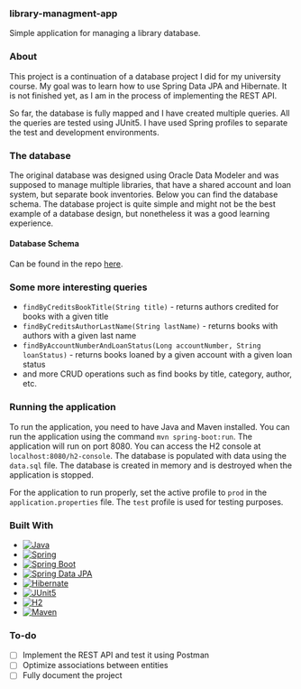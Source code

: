 <!-- Introduction -->
<h3>library-managment-app</h3>

Simple application for managing a library database.

<!-- ABOUT -->
### About

This project is a continuation of a database project I did for my university course. My goal was to learn how to use Spring Data JPA and Hibernate. It is not finished yet, as I am in the process of implementing the REST API. 

So far, the database is fully mapped and I have created multiple queries. All the queries are tested using JUnit5. I have used Spring profiles to separate the test and development environments. 

### The database
The original database was designed using Oracle Data Modeler and was supposed to manage multiple libraries, that have a shared account and loan system, but separate book inventories. Below you can find the database schema. The database project is quite simple and might not be the best example of a database design, but nonetheless it was a good learning experience.

<!-- DB SCHEMA -->
#### Database Schema
Can be found in the repo [here](https://github.com/cassandra-stark/library-managment-app/blob/main/readme_files/Relational_1.png).

### Some more interesting queries
* `findByCreditsBookTitle(String title)` - returns authors credited for books with a given title
* `findByCreditsAuthorLastName(String lastName)` - returns books with authors with a given last name
* `findByAccountNumberAndLoanStatus(Long accountNumber, String loanStatus)` - returns books loaned by a given account with a given loan status
* and more CRUD operations such as find books by title, category, author, etc.

### Running the application
To run the application, you need to have Java and Maven installed. You can run the application using the command `mvn spring-boot:run`. The application will run on port 8080. You can access the H2 console at `localhost:8080/h2-console`. The database is populated with data using the `data.sql` file. The database is created in memory and is destroyed when the application is stopped.

For the application to run properly, set the active profile to `prod` in the `application.properties` file. The `test` profile is used for testing purposes.

<!-- STACK -->
### Built With

* [![Java][Java]][Java-url]
* [![Spring][Spring]][Spring-url]
* [![Spring Boot][Spring Boot]][Spring Boot-url]
* [![Spring Data JPA][Spring Data JPA]][Spring Data JPA-url]
* [![Hibernate][Hibernate]][Hibernate-url]
* [![JUnit5][JUnit5]][JUnit5-url]
* [![H2][H2]][H2-url]
* [![Maven][Maven]][Maven-url]

<!-- To-do -->
### To-do

- [ ] Implement the REST API and test it using Postman
- [ ] Optimize associations between entities
- [ ] Fully document the project

<!-- MARKDOWN LINKS & IMAGES -->
[Java]: https://img.shields.io/badge/Java-ED8B00?style=for-the-badge&logo=openjdk&logoColor=white
[Java-url]: https://www.java.com/en/
[Spring]: https://img.shields.io/badge/Spring-6DB33F?style=for-the-badge&logo=spring&logoColor=white
[Spring-url]: https://spring.io/
[Spring Boot]: https://img.shields.io/badge/Spring_Boot-F2F4F9?style=for-the-badge&logo=spring-boot
[Spring Boot-url]: https://spring.io/projects/spring-boot
[H2]: https://img.shields.io/badge/H2-004b85?style=for-the-badge&logo=h2&logoColor=white
[H2-url]: https://www.h2database.com/html/main.html
[Spring Data JPA]: https://img.shields.io/badge/Spring_Data_JPA-6DB33F?style=for-the-badge&logo=spring&logoColor=white
[Spring Data JPA-url]: https://spring.io/projects/spring-data-jpa
[Maven]: https://img.shields.io/badge/Maven-C71A36?style=for-the-badge&logo=apache-maven&logoColor=white
[Maven-url]: https://maven.apache.org/
[Hibernate]: https://img.shields.io/badge/Hibernate-59666C?style=for-the-badge&logo=hibernate&logoColor=white
[Hibernate-url]: https://hibernate.org/
[JUnit5]: https://img.shields.io/badge/JUnit5-25A162?style=for-the-badge&logo=junit5&logoColor=white
[JUnit5-url]: https://junit.org/junit5/
